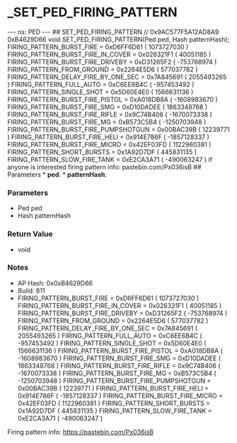 # _SET_PED_FIRING_PATTERN

--- ns: PED --- ## SET_PED_FIRING_PATTERN  // 0x9AC577F5A12AD8A9 0xB4629D66 void SET_PED_FIRING_PATTERN(Ped ped, Hash patternHash);  FIRING_PATTERN_BURST_FIRE = 0xD6FF6D61 ( 1073727030 ) FIRING_PATTERN_BURST_FIRE_IN_COVER = 0x026321F1 ( 40051185 ) FIRING_PATTERN_BURST_FIRE_DRIVEBY = 0xD31265F2 ( -753768974 ) FIRING_PATTERN_FROM_GROUND = 0x2264E5D6 ( 577037782 ) FIRING_PATTERN_DELAY_FIRE_BY_ONE_SEC = 0x7A845691 ( 2055493265 ) FIRING_PATTERN_FULL_AUTO = 0xC6EE6B4C ( -957453492 ) FIRING_PATTERN_SINGLE_SHOT = 0x5D60E4E0 ( 1566631136 ) FIRING_PATTERN_BURST_FIRE_PISTOL = 0xA018DB8A ( -1608983670 ) FIRING_PATTERN_BURST_FIRE_SMG = 0xD10DADEE ( 1863348768 ) FIRING_PATTERN_BURST_FIRE_RIFLE = 0x9C74B406 ( -1670073338 ) FIRING_PATTERN_BURST_FIRE_MG = 0xB573C5B4 ( -1250703948 ) FIRING_PATTERN_BURST_FIRE_PUMPSHOTGUN = 0x00BAC39B ( 12239771 ) FIRING_PATTERN_BURST_FIRE_HELI = 0x914E786F ( -1857128337 ) FIRING_PATTERN_BURST_FIRE_MICRO = 0x42EF03FD ( 1122960381 ) FIRING_PATTERN_SHORT_BURSTS = 0x1A92D7DF ( 445831135 ) FIRING_PATTERN_SLOW_FIRE_TANK = 0xE2CA3A71 ( -490063247 ) if anyone is interested firing pattern info: pastebin.com/Px036isB  ## Parameters * **ped**: * **patternHash**:

### Parameters
* Ped ped
* Hash patternHash

### Return Value
* void

### Notes
* AP Hash: 0x0xB4629D66
* Build: 811
* FIRING_PATTERN_BURST_FIRE = 0xD6FF6D61 ( 1073727030 )
FIRING_PATTERN_BURST_FIRE_IN_COVER = 0x026321F1 ( 40051185 )
FIRING_PATTERN_BURST_FIRE_DRIVEBY = 0xD31265F2 ( -753768974 )
FIRING_PATTERN_FROM_GROUND = 0x2264E5D6 ( 577037782 )
FIRING_PATTERN_DELAY_FIRE_BY_ONE_SEC = 0x7A845691 ( 2055493265 )
FIRING_PATTERN_FULL_AUTO = 0xC6EE6B4C ( -957453492 )
FIRING_PATTERN_SINGLE_SHOT = 0x5D60E4E0 ( 1566631136 )
FIRING_PATTERN_BURST_FIRE_PISTOL = 0xA018DB8A ( -1608983670 )
FIRING_PATTERN_BURST_FIRE_SMG = 0xD10DADEE ( 1863348768 )
FIRING_PATTERN_BURST_FIRE_RIFLE = 0x9C74B406 ( -1670073338 )
FIRING_PATTERN_BURST_FIRE_MG = 0xB573C5B4 ( -1250703948 )
FIRING_PATTERN_BURST_FIRE_PUMPSHOTGUN = 0x00BAC39B ( 12239771 )
FIRING_PATTERN_BURST_FIRE_HELI = 0x914E786F ( -1857128337 )
FIRING_PATTERN_BURST_FIRE_MICRO = 0x42EF03FD ( 1122960381 )
FIRING_PATTERN_SHORT_BURSTS = 0x1A92D7DF ( 445831135 )
FIRING_PATTERN_SLOW_FIRE_TANK = 0xE2CA3A71 ( -490063247 )

Firing pattern info: https://pastebin.com/Px036isB

